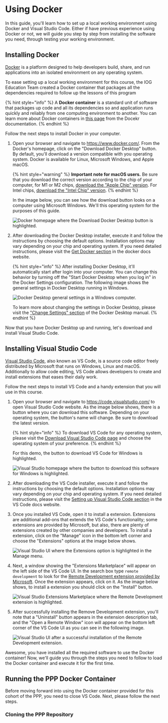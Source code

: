 # Using Docker

In this guide, you'll learn how to set up a local working environment using Docker and Visual Studio Code. Either if have previous experience using Docker or not, we will guide you step by step from installing the software you need, through testing your working environment.

## Installing Docker

[Docker](https://www.docker.com/) is a platform designed to help developers build, share, and run applications into an isolated environment on any operating system. 

To ease setting up a local working environment for this course, the IOG Education Team created a Docker container that packages all the dependencies required to follow up the lessons of this program

{% hint style="info" %}
A **Docker container** is a standard unit of software that packages up code and all its dependencies so and application runs quickly and reliably from one computing environment to another. You can learn more about Docker containers in [this page](https://www.docker.com/resources/what-container/) from the Docekr documentation.
{% endhint %}

Follow the next steps to install Docker in your computer.

1. Open your browser and navigate to <https://www.docker.com/>. From the Docker's homepage, click on the "Download Docker Desktop" button. By default, you'll download a version compatible with you operating system. Docker is available for Linux, Microsoft Windows, and Apple macOS.

    {% hint style="warning" %}
    **Important note for macOS users.** Be sure that you download the correct version according to the chip of your computer, for M1 or M2 chips, [download the "Apple Chip" version](https://desktop.docker.com/mac/main/arm64/Docker.dmg). For Intel chips, [download the "Intel Chip" version](https://desktop.docker.com/mac/main/amd64/Docker.dmg).
    {% endhint %}

    In the image below, you can see how the download button looks on a computer using Microsoft Windows. We'll this operating system for the purposes of this guide.

    ![Docker homepage where the Download Docker Desktop button is highlighted.](images/docker-guide-01.png)

2. After downloading the Docker Desktop installer, execute it and follow the instructions by choosing the default options. Installation options may vary depending on your chip and operating system. If you need detailed instructions, please visit the [Get Docker section](https://docs.docker.com/get-docker/) in the docker docs website.

    {% hint style="info" %}
    After installing Docker Desktop, it'll automatically start after login into your computer. You can change this behavior by turning off the "Start Docker Desktop when you log in" in the Docker Settings configuration. The following image shows the general settings in Docker Desktop running in Windows.

    ![Docker Desktop general settings in a Windows computer.](images/docker-guide-02.png)

    To learn more about changing the settings in Docker Desktop, please visit the ["Change Settings" section](https://docs.docker.com/desktop/settings/mac/) of the Docker Desktop manual.
    {% endhint %}

Now that you have Docker Desktop up and running, let's download and install Visual Studio Code.

## Installing Visual Studio Code

[Visual Studio Code](https://code.visualstudio.com/), also known as VS Code, is a source code editor freely distributed by Microsoft that runs on Windows, Linux and macOS. Additionally to allow code editing, VS Code allows developers to create and install extensions that eases their daily work.

Follow the next steps to install VS Code and a handy extension that you will use in this course.

1. Open your browser and navigate to <https://code.visualstudio.com/> to open Visual Studio Code website. As the image below shows, there is a button where you 
can download this software. Depending on your operating system, the button's name will change. Be sure to download the latest version.

    {% hint style="info" %}
    To download VS Code for any operating system, please visit the [Download Visual Studio Code page](https://code.visualstudio.com/Download) and choose the operating system of your preference.
    {% endhint %}

    For this demo, the button to download VS Code for Windows is highlighted.

    ![Visual Studio homepage where the button to download this software for Windows is highlighted.](images/docker-guide-03.png)

2. After downloading the VS Code installer, execute it and follow the instructions by choosing the default options. Installation options may vary depending on your chip and operating system. If you need detailed instructions, please visit the [Setting up Visual Studio Code section](https://code.visualstudio.com/docs/setup/setup-overview) in the VS Code docs website.

3. Once you installed VS Code, open it to install a extension. Extensions are additional add-ons that extends the VS Code's functionality; some extensions are provided by Microsoft, but also, there are plenty of extensions created by other companies and developers. To install a extension, click on the "Manage" icon in the bottom left corner and choose the "Extensions" options at the image below shows.

    ![Visual Studio UI where the Extensions option is highlighted in the Manage menu.](images/docker-guide-04.png)

4. Next, a window showing the "Extensions Marketplace" will appear on the left side of the VS Code UI. In the search box type `remote development` to look for the [Remote Development extension provided by Microsoft](https://marketplace.visualstudio.com/items?itemName=ms-vscode-remote.vscode-remote-extensionpack). Once the extension appears, click on it. As the image below shows, to install a extension you should click on the "Install" button.

    ![Visual Studio Extensions Marketplace where the Remote Development extension is highlighted.](images/docker-guide-05.png)

5. After successfully installing the Remove Development extension, you'll note that a "Uninstall" button appears in the extension description tab, and the "Open a Remote Window" icon will appear on the bottom left corner of the VS Code UI as you can see in the following image.

    ![Visual Studio UI after a successful installation of the Remote Development extension.](images/docker-guide-06.png)

Awesome, you have installed all the required software to use the Docker container! Now, we'll guide you through the steps you need to follow to load the Docker container and execute it for the first time.

## Running the PPP Docker Container

Before moving forward into using the Docker container provided for this cohort of the PPP, you need to close VS Code. Next, please follow the next steps.

### Cloning the PPP Repository